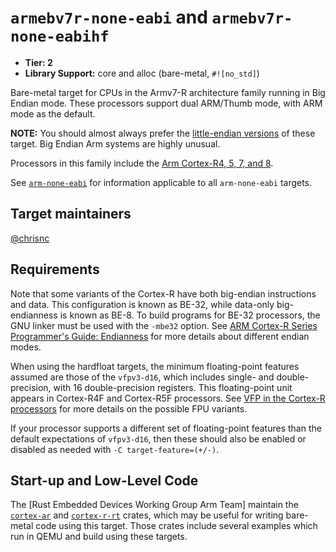# `armebv7r-none-eabi` and `armebv7r-none-eabihf`

* **Tier: 2**
* **Library Support:** core and alloc (bare-metal, `#![no_std]`)

Bare-metal target for CPUs in the Armv7-R architecture family running in Big
Endian mode. These processors support dual ARM/Thumb mode, with ARM mode as
the default.

**NOTE:** You should almost always prefer the [little-endian
versions](armv7r-none-eabi.md) of these target. Big Endian Arm systems are
highly unusual.

Processors in this family include the [Arm Cortex-R4, 5, 7, and 8][cortex-r].

See [`arm-none-eabi`](arm-none-eabi.md) for information applicable to all
`arm-none-eabi` targets.

[cortex-r]: https://en.wikipedia.org/wiki/ARM_Cortex-R

## Target maintainers

[@chrisnc](https://github.com/chrisnc)

## Requirements

Note that some variants of the Cortex-R have both big-endian instructions and
data. This configuration is known as BE-32, while data-only big-endianness is
known as BE-8. To build programs for BE-32 processors, the GNU linker must be
used with the `-mbe32` option. See [ARM Cortex-R Series Programmer's Guide:
Endianness][endianness] for more details about different endian modes.

When using the hardfloat targets, the minimum floating-point features assumed
are those of the `vfpv3-d16`, which includes single- and double-precision, with
16 double-precision registers. This floating-point unit appears in Cortex-R4F
and Cortex-R5F processors. See [VFP in the Cortex-R processors][vfp]
for more details on the possible FPU variants.

If your processor supports a different set of floating-point features than the
default expectations of `vfpv3-d16`, then these should also be enabled or
disabled as needed with `-C target-feature=(+/-)`.

[endianness]: https://developer.arm.com/documentation/den0042/a/Coding-for-Cortex-R-Processors/Endianness

[vfp]: https://developer.arm.com/documentation/den0042/a/Floating-Point/Floating-point-basics-and-the-IEEE-754-standard/VFP-in-the-Cortex-R-processors

## Start-up and Low-Level Code

The [Rust Embedded Devices Working Group Arm Team] maintain the [`cortex-ar`]
and [`cortex-r-rt`] crates, which may be useful for writing bare-metal code
using this target. Those crates include several examples which run in QEMU and
build using these targets.

[`cortex-ar`]: https://docs.rs/cortex-ar
[`cortex-r-rt`]: https://docs.rs/cortex-r-rt
